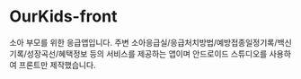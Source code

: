 # OurKids-front
소아 부모를 위한 응급앱입니다. 
주변 소아응급실/응급처치방법/예방접종일정기록/백신기록/성장곡선/혜택정보 등의 서비스를 제공하는 앱이며 안드로이드 스튜디오를 사용하여 프론트만 제작했습니다.
